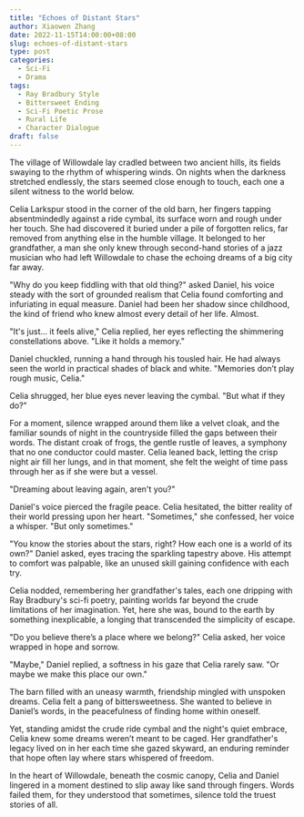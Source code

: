 ```yaml
---
title: "Echoes of Distant Stars"
author: Xiaowen Zhang
date: 2022-11-15T14:00:00+08:00
slug: echoes-of-distant-stars
type: post
categories: 
  - Sci-Fi
  - Drama
tags: 
  - Ray Bradbury Style
  - Bittersweet Ending
  - Sci-Fi Poetic Prose
  - Rural Life
  - Character Dialogue
draft: false
---
```


The village of Willowdale lay cradled between two ancient hills, its fields swaying to the rhythm of whispering winds. On nights when the darkness stretched endlessly, the stars seemed close enough to touch, each one a silent witness to the world below.

Celia Larkspur stood in the corner of the old barn, her fingers tapping absentmindedly against a ride cymbal, its surface worn and rough under her touch. She had discovered it buried under a pile of forgotten relics, far removed from anything else in the humble village. It belonged to her grandfather, a man she only knew through second-hand stories of a jazz musician who had left Willowdale to chase the echoing dreams of a big city far away.

"Why do you keep fiddling with that old thing?" asked Daniel, his voice steady with the sort of grounded realism that Celia found comforting and infuriating in equal measure. Daniel had been her shadow since childhood, the kind of friend who knew almost every detail of her life. Almost.

"It's just... it feels alive," Celia replied, her eyes reflecting the shimmering constellations above. "Like it holds a memory."

Daniel chuckled, running a hand through his tousled hair. He had always seen the world in practical shades of black and white. "Memories don’t play rough music, Celia."

Celia shrugged, her blue eyes never leaving the cymbal. "But what if they do?"

For a moment, silence wrapped around them like a velvet cloak, and the familiar sounds of night in the countryside filled the gaps between their words. The distant croak of frogs, the gentle rustle of leaves, a symphony that no one conductor could master. Celia leaned back, letting the crisp night air fill her lungs, and in that moment, she felt the weight of time pass through her as if she were but a vessel.

"Dreaming about leaving again, aren't you?"

Daniel's voice pierced the fragile peace. Celia hesitated, the bitter reality of their world pressing upon her heart. "Sometimes," she confessed, her voice a whisper. "But only sometimes."

"You know the stories about the stars, right? How each one is a world of its own?" Daniel asked, eyes tracing the sparkling tapestry above. His attempt to comfort was palpable, like an unused skill gaining confidence with each try.

Celia nodded, remembering her grandfather's tales, each one dripping with Ray Bradbury's sci-fi poetry, painting worlds far beyond the crude limitations of her imagination. Yet, here she was, bound to the earth by something inexplicable, a longing that transcended the simplicity of escape.

"Do you believe there’s a place where we belong?" Celia asked, her voice wrapped in hope and sorrow.

"Maybe," Daniel replied, a softness in his gaze that Celia rarely saw. "Or maybe we make this place our own."

The barn filled with an uneasy warmth, friendship mingled with unspoken dreams. Celia felt a pang of bittersweetness. She wanted to believe in Daniel’s words, in the peacefulness of finding home within oneself.

Yet, standing amidst the crude ride cymbal and the night's quiet embrace, Celia knew some dreams weren’t meant to be caged. Her grandfather's legacy lived on in her each time she gazed skyward, an enduring reminder that hope often lay where stars whispered of freedom.

In the heart of Willowdale, beneath the cosmic canopy, Celia and Daniel lingered in a moment destined to slip away like sand through fingers. Words failed them, for they understood that sometimes, silence told the truest stories of all.
